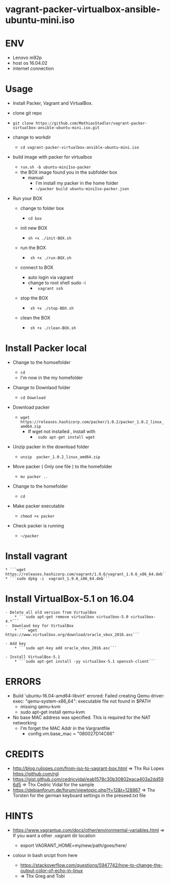 # vagrant-packer-virtualbox-ansible-ubuntu-mini.iso


# ENV
- Lenovo m92p
- host os 16.04.02
- internet connection

# Usage
- Install Packer, Vagrant and VirtualBox.

- clone git repo
* ```git clone https://github.com/MathiasStadler/vagrant-packer-virtualbox-ansible-ubuntu-mini.iso.git```

- change to workdir
    * ``` cd vagrant-packer-virtualbox-ansible-ubuntu-mini.iso ```

- build image with packer for virtualbox
    * ```run.sh -b ubuntu-miniIso-packer```
    * the BOX image found you in the subfolder box
        * manual
            * I'm install my packer in the home folder
            * ```~/packer build ubuntu-miniIso-packer.json```

- Run your BOX

    - change to folder box
        * ```cd box ```

    - init new BOX
        * ```sh +x ./init-BOX.sh```

    - run the BOX
        * ``` sh +x ./run-BOX.sh```

    - connect to BOX
        * auto login via vagrant
        * change to root shell  sudo -i  
            * ``` vagrant ssh```

    - stop the BOX
        * ``` sh +x ./stop-BOX.sh```

    - clean the BOX
        * ``` sh +x ./clean-BOX.sh```        





# Install Packer local
- Change to the homoefolder
    - ```cd```
    - I'm now in the my homefolder
- Change to Downlaod folder    
    - ``cd Download`` 
- Download packer 
    - ```wget https://releases.hashicorp.com/packer/1.0.2/packer_1.0.2_linux_amd64.zip```
        - If wget not installed , install with 
            - ``` sudo apt-get install wget```
- Unzip packer in the download folder
    - ```unzip  packer_1.0.2_linux_amd64.zip```

- Move packer ( Only one file ) to the homefolder
    - ```mv packer ..```
- Change to the homefolder
    - ```cd```
- Make packer executable
    - ```chmod +x packer```
- Check packer is running
    - ```~/packer```

# Install vagrant   
    * ```wget https://releases.hashicorp.com/vagrant/1.9.6/vagrant_1.9.6_x86_64.deb```
    * ```sudo dpkg -i  vagrant_1.9.6_x86_64.deb```

# Install VirtualBox-5.1   on 16.04
    - Delete all old version from VirtualBox
        * ```sudo apt-get remove virtualbox virtualbox-5.0 virtualbox-4.*```
    -  Downlaod key for VirtualBox 
        * ``` wget https://www.virtualbox.org/download/oracle_vbox_2016.asc```
    
    - Add key 
        * ```sudo apt-key add oracle_vbox_2016.asc```
    
    - Install VirtualBox-5.1
        * ```sudo apt-get install -yy virtualbox-5.1 openssh-client```         



# ERRORS
 - Build 'ubuntu-16.04-amd64-libvirt' errored: Failed creating Qemu driver: exec: "qemu-system-x86_64": executable file not found in $PATH
    * missing qemu-kvm
    * sudo apt-get install qemu-kvm
- No base MAC address was specified. This is required for the NAT networking
    * I'm forget the MAC Addr in the Vargrantfile
        * config.vm.base_mac = "080027D14C66"


# CREDITS
- http://blog.ruilopes.com/from-iso-to-vagrant-box.html => Thx Rui Lopes <https://github.com/rgl>
- https://gist.github.com/cedricvidal/eab1578c30b30802eaca403a2dd596d5 => Thx Cedric Vidal for the sample
- https://debianforum.de/forum/viewtopic.php?f=12&t=128867 => Thx Torsten for the german keyboard settings in the preseed.txt file

# HINTS
- https://www.vagrantup.com/docs/other/environmental-variables.html => If you want a other .vagrant dir location
    * export VAGRANT_HOME=my/new/path/goes/here/  

- colour in bash srcipt  from here
    * https://stackoverflow.com/questions/5947742/how-to-change-the-output-color-of-echo-in-linux
    * => Thx Greg and Tobi
